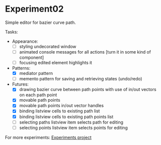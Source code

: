 Experiment02
============

Simple editor for bazier curve path.

Tasks:

- Appearance:
	- [ ] styling undecorated window
	- [ ] animated console messages for all actions [turn it in some kind of component]
	- [ ] focusing edited element highlights it 

- Patterns:
	- [x] mediator pattern
	- [ ] memento pattern for saving and retrieving states (undo/redo)

- Futures:
	- [x] drawing bazier curve between path points with use of in/out vectors on each path point
	- [x] movable path points
	- [x] movable path points in/out vector handles
	- [x] binding listview cells to existing path list
	- [x] binding listview cells to existing path points list
	- [ ] selecting paths listview item selects path for editing 
	- [ ] selecting points listview item selects points for editing

For more experiments:
[Experiments project](/..)